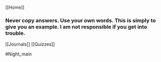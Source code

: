 [[Home]]

### Never copy answers. Use your own words. This is simply to give you an example. I am not responsible if you get into trouble.

[[Journals]]
[[Quizzes]]

#Night_main

